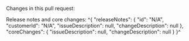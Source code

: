 Changes in this pull request:

Release notes and core changes:
^{
  "releaseNotes": {
    "id": "N/A",
    "customerId": "N/A",
    "issueDescription": null,
    "changeDescription": null
  },
  "coreChanges": {
    "issueDescription": null,
    "changeDescription": null
  }
}^
